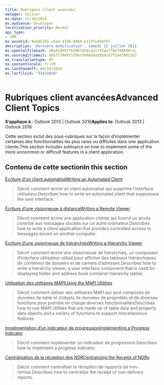 ```yaml
---
title: Rubriques client avancées
manager: soliver
ms.date: 11/16/2014
ms.audience: Developer
localization_priority: Normal
api_type:
- COM
ms.assetid: 9eb052b5-c0ad-418b-9469-e11ffe450fb7
description: 'Derniére modification : samedi 23 juillet 2011'
ms.openlocfilehash: d0a43d5977b2007416caa1793ad779e790498cac
ms.sourcegitcommit: 8657170d071f9bcf680aba50b9c07f2a4fb82283
ms.translationtype: MT
ms.contentlocale: fr-FR
ms.lasthandoff: 04/28/2019
ms.locfileid: "33431028"
---
```

# <a name="advanced-client-topics"></a><span data-ttu-id="eccfb-103">Rubriques client avancées</span><span class="sxs-lookup"><span data-stu-id="eccfb-103">Advanced Client Topics</span></span>

  
  
<span data-ttu-id="eccfb-104">**S’applique à** : Outlook 2013 | Outlook 2016</span><span class="sxs-lookup"><span data-stu-id="eccfb-104">**Applies to**: Outlook 2013 | Outlook 2016</span></span> 
  
<span data-ttu-id="eccfb-105">Cette section inclut des sous-rubriques sur la façon d’implémenter certaines des fonctionnalités les plus rares ou difficiles dans une application cliente.</span><span class="sxs-lookup"><span data-stu-id="eccfb-105">This section includes subtopics on how to implement some of the more uncommon or difficult features in a client application.</span></span>
  
## <a name="in-this-section"></a><span data-ttu-id="eccfb-106">Contenu de cette section</span><span class="sxs-lookup"><span data-stu-id="eccfb-106">In this section</span></span>

[<span data-ttu-id="eccfb-107">Écriture d’un client automatisé</span><span class="sxs-lookup"><span data-stu-id="eccfb-107">Writing an Automated Client</span></span>](writing-an-automated-client.md)
  
> <span data-ttu-id="eccfb-108">Décrit comment écrire un client automatisé qui supprime l’interface utilisateur.</span><span class="sxs-lookup"><span data-stu-id="eccfb-108">Describes how to write an automated client that suppresses the user interface.</span></span>
    
[<span data-ttu-id="eccfb-109">Écriture d’une visionneuse à distance</span><span class="sxs-lookup"><span data-stu-id="eccfb-109">Writing a Remote Viewer</span></span>](writing-a-remote-viewer.md)
  
> <span data-ttu-id="eccfb-110">Décrit comment écrire une application cliente qui fournit un accès contrôlé aux messages stockés sur un autre ordinateur.</span><span class="sxs-lookup"><span data-stu-id="eccfb-110">Describes how to write a client application that provides controlled access to messages stored on another computer.</span></span>
    
[<span data-ttu-id="eccfb-111">Écriture d’une visionneuse de hiérarchies</span><span class="sxs-lookup"><span data-stu-id="eccfb-111">Writing a Hierarchy Viewer</span></span>](writing-a-hierarchy-viewer.md)
  
> <span data-ttu-id="eccfb-112">Décrit comment écrire une visionneuse de hiérarchies, un composant d’interface utilisateur utilisé pour afficher des tableaux hiérarchiques de conteneur de dossiers et de carnets d’adresses.</span><span class="sxs-lookup"><span data-stu-id="eccfb-112">Describes how to write a hierarchy viewer, a user interface component that is used for displaying folder and address book container hierarchy tables.</span></span>
    
[<span data-ttu-id="eccfb-113">Utilisation des utilitaires MAPI</span><span class="sxs-lookup"><span data-stu-id="eccfb-113">Using the MAPI Utilities</span></span>](using-the-mapi-utilities.md)
  
> <span data-ttu-id="eccfb-114">Décrit comment utiliser des utilitaires MAPI qui sont composés de données de table et d’objets de données de propriétés et de diverses fonctions pour prendre en charge diverses fonctionnalités</span><span class="sxs-lookup"><span data-stu-id="eccfb-114">Describes how to use MAPI utilities that are made up of table data and property data objects and a variety of functions to support miscellaneous features</span></span>
    
[<span data-ttu-id="eccfb-115">Implémentation d’un indicateur de progression</span><span class="sxs-lookup"><span data-stu-id="eccfb-115">Implementing a Progress Indicator</span></span>](implementing-a-progress-indicator.md)
  
> <span data-ttu-id="eccfb-116">Décrit comment implémenter un indicateur de progression.</span><span class="sxs-lookup"><span data-stu-id="eccfb-116">Describes how to implement a progress indicator.</span></span>
    
[<span data-ttu-id="eccfb-117">Centralisation de la réception des NDR</span><span class="sxs-lookup"><span data-stu-id="eccfb-117">Centralizing the Receipt of NDRs</span></span>](centralizing-the-receipt-of-ndrs.md)
  
> <span data-ttu-id="eccfb-118">Décrit comment centraliser la réception de rapports de non-remise.</span><span class="sxs-lookup"><span data-stu-id="eccfb-118">Describes how to centralize the receipt of non-delivery reports.</span></span>
    

